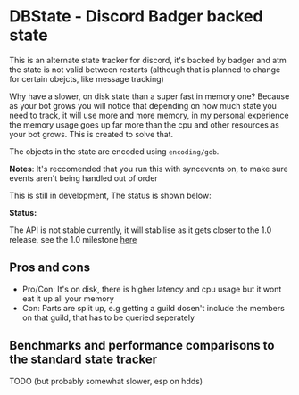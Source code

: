 # DBState - Discord Badger backed state

This is an alternate state tracker for discord, it's backed by badger and atm the state is not valid between restarts (although that is planned to change for certain obejcts, like message tracking)

Why have a slower, on disk state than a super fast in memory one? Because as your bot grows you will notice that depending on how much state you need to track, it will use more and more memory, in my personal experience the memory usage goes up far more than the cpu and other resources as your bot grows. This is created to solve that.

The objects in the state are encoded using `encoding/gob`.

**Notes**: It's reccomended that you run this with syncevents on, to make sure events aren't being handled out of order

This is still in development, The status is shown below:


**Status:**

The API is not stable currently, it will stabilise as it gets closer to the 1.0 release, see the 1.0 milestone [here](https://github.com/jonas747/dbstate/milestone/1)

## Pros and cons

 - Pro/Con: It's on disk, there is higher latency and cpu usage but it wont eat it up all your memory 
 - Con: Parts are split up, e.g getting a guild dosen't include the members on that guild, that has to be queried seperately

## Benchmarks and performance comparisons to the standard state tracker

TODO (but probably somewhat slower, esp on hdds)